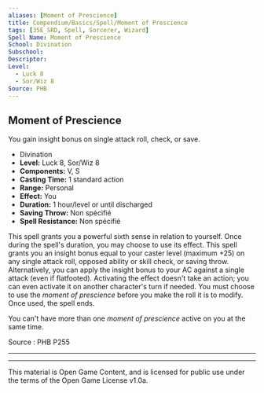 ```yaml
---
aliases: [Moment of Prescience]
title: Compendium/Basics/Spell/Moment of Prescience
tags: [35E_SRD, Spell, Sorcerer, Wizard]
Spell Name: Moment of Prescience
School: Divination
Subschool: 
Descriptor: 
Level:
  - Luck 8
  - Sor/Wiz 8
Source: PHB
---
```



## Moment of Prescience

You gain insight bonus on single attack roll, check, or save.

*   Divination
*   **Level:** Luck 8, Sor/Wiz 8
*   **Components:** V, S
*   **Casting Time:** 1 standard action
*   **Range:** Personal
*   **Effect:** You
*   **Duration:** 1 hour/level or until discharged
*   **Saving Throw:** Non spécifié
*   **Spell Resistance:** Non spécifié

<p>This spell grants you a powerful sixth sense in relation to yourself. Once during the spell's duration, you may choose to use its effect. This spell grants you an insight bonus equal to your caster level (maximum +25) on any single attack roll, opposed ability or skill check, or saving throw. Alternatively, you can apply the insight bonus to your AC against a single attack (even if flatfooted). Activating the effect doesn't take an action; you can even activate it on another character's turn if needed. You must choose to use the <i>moment of prescience</i> before you make the roll it is to modify. Once used, the spell ends.</p><p>You can't have more than one <i>moment of prescience</i> active on you at the same time.</p>

Source : PHB P255

---

---

This material is Open Game Content, and is licensed for public use under
the terms of the Open Game License v1.0a.
